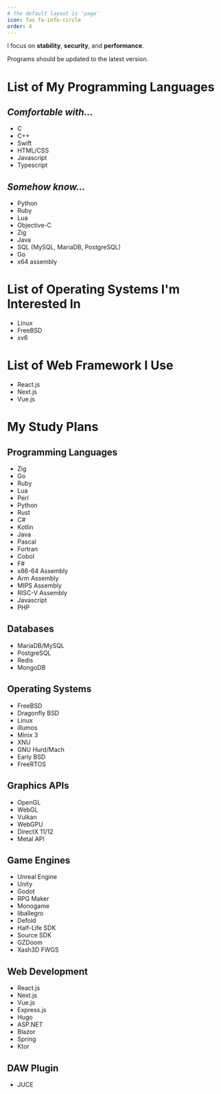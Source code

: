 ```yaml
---
# the default layout is 'page'
icon: fas fa-info-circle
order: 4
---
```


I focus on **stability**, **security**, and **performance**.

Programs should be updated to the latest version.

# List of My Programming Languages
## *Comfortable with...*
- C
- C++
- Swift
- HTML/CSS
- Javascript
- Typescript

## *Somehow know...*
- Python
- Ruby
- Lua
- Objective-C
- Zig
- Java
- SQL (MySQL, MariaDB, PostgreSQL)
- Go
- x64 assembly

# List of Operating Systems I'm Interested In 
- Linux
- FreeBSD 
- xv6

# List of Web Framework I Use
- React.js
- Next.js
- Vue.js

# My Study  Plans
## Programming Languages
  - Zig
  - Go
  - Ruby
  - Lua
  - Perl
  - Python
  - Rust
  - C#
  - Kotlin
  - Java
  - Pascal
  - Fortran
  - Cobol
  - F#
  - x86-64 Assembly
  - Arm Assembly
  - MIPS Assembly
  - RISC-V Assembly
  - Javascript
  - PHP

## Databases
  - MariaDB/MySQL
  - PostgreSQL
  - Redis
  - MongoDB

## Operating Systems
  - FreeBSD
  - Dragonfly BSD
  - Linux
  - illumos
  - Minix 3
  - XNU
  - GNU Hurd/Mach
  - Early BSD
  - FreeRTOS

## Graphics APIs
  - OpenGL
  - WebGL
  - Vulkan
  - WebGPU
  - DirectX 11/12
  - Metal API

## Game Engines
  - Unreal Engine
  - Unity
  - Godot
  - RPG Maker
  - Monogame
  - liballegro
  - Defold
  - Half-Life SDK
  - Source SDK
  - GZDoom
  - Xash3D FWGS

## Web Development
  - React.js
  - Next.js
  - Vue.js
  - Express.js
  - Hugo
  - ASP.NET
  - Blazor
  - Spring
  - Ktor

## DAW Plugin
  - JUCE
